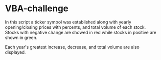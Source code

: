 # VBA-challenge
In this script a ticker symbol was established along with yearly opening/closing prices with percents, and total volume of each stock. Stocks with negative change are showed in red while stocks in positive are shown in green. 

Each year's greatest increase, decrease, and total volume are also displayed.
